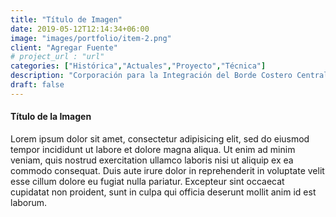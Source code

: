 ```yaml
---
title: "Título de Imagen"
date: 2019-05-12T12:14:34+06:00
image: "images/portfolio/item-2.png"
client: "Agregar Fuente"
# project_url : "url"
categories: ["Histórica","Actuales","Proyecto","Técnica"]
description: "Corporación para la Integración del Borde Costero Central de Arica."
draft: false
---
```


#### Título de la Imagen

Lorem ipsum dolor sit amet, consectetur adipisicing elit, sed do eiusmod tempor incididunt ut labore
et dolore magna aliqua. Ut enim ad minim veniam, quis nostrud exercitation ullamco laboris nisi ut aliquip
ex ea commodo consequat. Duis aute irure dolor in reprehenderit in voluptate velit esse cillum dolore eu
fugiat nulla pariatur. Excepteur sint occaecat cupidatat non proident, sunt in culpa qui officia deserunt
mollit anim id est laborum.
